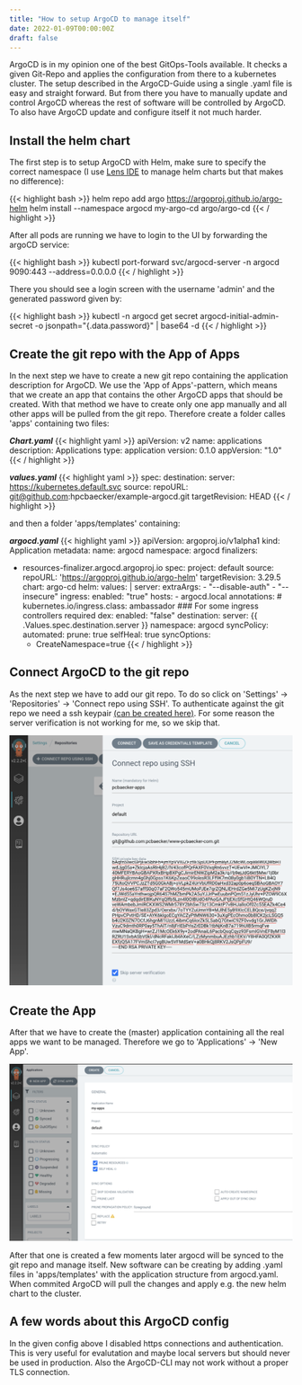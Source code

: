 ```yaml
---
title: "How to setup ArgoCD to manage itself"
date: 2022-01-09T00:00:00Z
draft: false
---
```


ArgoCD is in my opinion one of the best GitOps-Tools available. It checks a given Git-Repo and applies the configuration from there to a kubernetes cluster. The setup described in the ArgoCD-Guide using a single .yaml file is easy and straight forward. But from there you have to manually update and control ArgoCD whereas the rest of software will be controlled by ArgoCD. To also have ArgoCD update and configure itself it not much harder.

## Install the helm chart

The first step is to setup ArgoCD with Helm, make sure to specify the correct namespace (I use [Lens IDE](https://k8slens.dev/) to manage helm charts but that makes no difference):

{{< highlight bash >}}
helm repo add argo https://argoproj.github.io/argo-helm
helm install --namespace argocd my-argo-cd argo/argo-cd
{{< / highlight >}}

After all pods are running we have to login to the UI by forwarding the argoCD service:

{{< highlight bash >}}
kubectl port-forward svc/argocd-server -n argocd 9090:443 --address=0.0.0.0
{{< / highlight >}}

There you should see a login screen with the username 'admin' and the generated password given by:

{{< highlight bash >}}
kubectl -n argocd get secret argocd-initial-admin-secret -o jsonpath="{.data.password}" | base64 -d
{{< / highlight >}}

## Create the git repo with the App of Apps

In the next step we have to create a new git repo containing the application description for ArgoCD. We use the 'App of Apps'-pattern, which means that we create an app that contains the other ArgoCD apps that should be created. With that method we have to create only one app manually and all other apps will be pulled from the git repo. Therefore create a folder calles 'apps' containing two files:

***Chart.yaml***
{{< highlight yaml >}}
apiVersion: v2
name: applications
description: Applications
type: application
version: 0.1.0
appVersion: "1.0"
{{< / highlight >}}

***values.yaml***
{{< highlight yaml >}}
spec:
  destination:
    server: https://kubernetes.default.svc
  source:
    repoURL: git@github.com:hpcbaecker/example-argocd.git
    targetRevision: HEAD
{{< / highlight >}}

and then a folder 'apps/templates' containing:

***argocd.yaml***
{{< highlight yaml >}}
apiVersion: argoproj.io/v1alpha1
kind: Application
metadata:
  name: argocd
  namespace: argocd
  finalizers:
  - resources-finalizer.argocd.argoproj.io
spec:
  project: default
  source:
    repoURL: 'https://argoproj.github.io/argo-helm'
    targetRevision: 3.29.5
    chart: argo-cd
    helm:
      values: |
        server:
          extraArgs:
            - "--disable-auth"
            - "--insecure"
          ingress:
            enabled: "true"
            hosts:
              - argocd.local
            annotations:
              # kubernetes.io/ingress.class: ambassador ### For some ingress controllers required
        dex:
          enabled: "false"
  destination:
    server: {{ .Values.spec.destination.server }}
    namespace: argocd
  syncPolicy:
    automated:
      prune: true
      selfHeal: true
    syncOptions:
    - CreateNamespace=true
{{< / highlight >}}

## Connect ArgoCD to the git repo

As the next step we have to add our git repo. To do so click on 'Settings' -> 'Repositories' -> 'Connect repo using SSH'. To authenticate against the git repo we need a ssh keypair [(can be created here)](https://8gwifi.org/sshfunctions.jsp). For some reason the server verification is not working for me, so we skip that.

![Add a new git repo](/static/images/setup-argocd-add-repo.png)

## Create the App

After that we have to create the (master) application containing all the real apps we want to be managed. Therefore we go to 'Applications' -> 'New App'.

![Add a new git repo](/static/images/setup-argocd-create-the-app.png)

After that one is created a few moments later argocd will be synced to the git repo and manage itself. New software can be creating by adding .yaml files in 'apps/templates' with the application structure from argocd.yaml. When commited ArgoCD will pull the changes and apply e.g. the new helm chart to the cluster.

## A few words about this ArgoCD config

In the given config above I disabled https connections and authentication. This is very useful for evalutation and maybe local servers but should never be used in production. Also the ArgoCD-CLI may not work without a proper TLS connection.